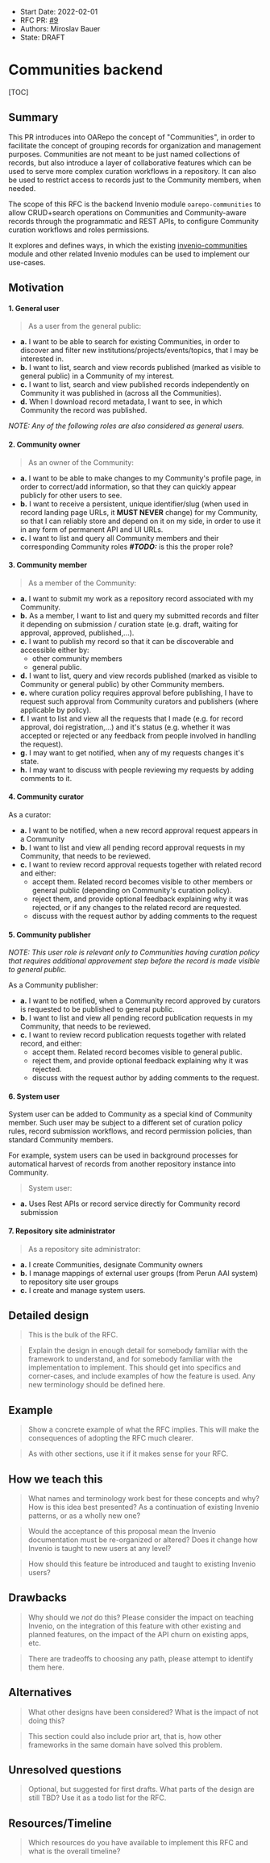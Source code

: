 - Start Date: 2022-02-01
- RFC PR: [#9](https://github.com/oarepo/rfcs/pull/9)
- Authors: Miroslav Bauer
- State: DRAFT


# Communities backend

[TOC]

## Summary

This PR introduces into OARepo the concept of "Communities", in order to facilitate the concept of grouping records for organization and management purposes. Communities are not meant to be just named collections of records, but also introduce a layer of collaborative features which can be used to serve more complex curation workflows in a repository. It can also be used to restrict access to records just to the Community members, when needed.

The scope of this RFC is the backend Invenio module `oarepo-communities` to allow CRUD+search operations on Communities and Community-aware records through the programmatic and REST APIs, to configure Community curation workflows and roles permissions.

It explores and defines ways, in which the existing [invenio-communities](https://github.com/inveniosoftware/invenio-communities) module and other related Invenio modules can be used to implement our use-cases.

## Motivation

#### 1. General user

> As a user from the general public:

- **a.** I want to be able to search for existing Communities, in order to discover and filter new institutions/projects/events/topics, that I may be interested in.
- **b.** I want to list, search and view records published (marked as visible to general public) in a Community of my interest.
- **c.** I want to list, search and view published records independently on Community it was published in (across all the Communities).
- **d.** When I download record metadata, I want to see, in which Community the record was published.

_NOTE: Any of the following roles are also considered as general users._

#### 2. Community owner

> As an owner of the Community:

- **a.** I want to be able to make changes to my Community's profile page, in order to correct/add information, so that they can quickly appear publicly for other users to see.
- **b.** I want to receive a persistent, unique identifier/slug (when used in record landing page URLs, it **MUST NEVER** change) for my Community, so that I can reliably store and depend on it on my side, in order to use it in any form of permanent API and UI URLs.
- **c.** I want to list and query all Community members and their corresponding Community roles **_#TODO:_** is this the proper role?
#### 3. Community member

> As a member of the Community:

- **a.** I want to submit my work as a repository record associated with my Community.
- **b.** As a member, I want to list and query my submitted records and filter it depending on submission / curation state (e.g. draft, waiting for approval, approved, published,...).
- **c.** I want to publish my record so that it can be discoverable and accessible either by:
  - other community members
  - general public.
- **d.** I want to list, query and view records published (marked as visible to Community or general public) by other Community members.
- **e.** where curation policy requires approval before publishing, I have to request such approval from Community curators and publishers (where applicable by policy).
- **f.** I want to list and view all the requests that I made (e.g. for record approval, doi registration,...) and it's status (e.g. whether it was accepted or rejected or any feedback from people involved in handling the request).
- **g.** I may want to get notified, when any of my requests changes it's state.
- **h.** I may want to discuss with people reviewing my requests by adding comments to it.

#### 4. Community curator

As a curator:

- **a.** I want to be notified, when a new record approval request appears in a Community
- **b.** I want to list and view all pending record approval requests in my Community, that needs to be reviewed.
- **c.** I want to review record approval requests together with related record and either:
  - accept them. Related record becomes visible to other members or general public (depending on Community's curation policy).
  - reject them, and provide optional feedback explaining why it was rejected, or if any changes to the related record are requested.
  - discuss with the request author by adding comments to the request


#### 5. Community publisher
_NOTE: This user role is relevant only to Communities having curation policy that requires additional approvement step before the record is made visible to general public._

As a Community publisher:

- **a.** I want to be notified, when a Community record approved by curators is requested to be published to general public.
- **b.** I want to list and view all pending record publication requests in my Community, that needs to be reviewed.
- **c.** I want to review record publication requests together with related record, and either:
  - accept them. Related record becomes visible to general public.
  - reject them, and provide optional feedback explaining why it was rejected.
  - discuss with the request author by adding comments to the request.


#### 6. System user

System user can be added to Community as a special kind of Community member. Such user may be subject to a different set of curation policy rules, record submission workflows, and record permission policies, than standard Community members.

For example, system users can be used in background processes for automatical harvest of records from another repository instance into Community.

> System user:

- **a.** Uses Rest APIs or record service directly for Community record submission


#### 7. Repository site administrator

> As a repository site administrator:

- **a.** I create Communities, designate Community owners
- **b.** I manage mappings of external user groups (from Perun AAI system) to repository site user groups
- **c.** I create and manage system users.

## Detailed design

> This is the bulk of the RFC.

> Explain the design in enough detail for somebody familiar with the framework to understand, and for somebody familiar with the implementation to implement. This should get into specifics and corner-cases, and include examples of how the feature is used. Any new terminology should be defined here.

## Example

> Show a concrete example of what the RFC implies. This will make the consequences of adopting the RFC much clearer.

> As with other sections, use it if it makes sense for your RFC.

## How we teach this

> What names and terminology work best for these concepts and why? How is this idea best presented? As a continuation of existing Invenio patterns, or as a wholly new one?

> Would the acceptance of this proposal mean the Invenio documentation must be re-organized or altered? Does it change how Invenio is taught to new users at any level?

> How should this feature be introduced and taught to existing Invenio users?

## Drawbacks

> Why should we *not* do this? Please consider the impact on teaching Invenio, on the integration of this feature with other existing and planned features, on the impact of the API churn on existing apps, etc.

> There are tradeoffs to choosing any path, please attempt to identify them here.

## Alternatives

> What other designs have been considered? What is the impact of not doing this?

> This section could also include prior art, that is, how other frameworks in the same domain have solved this problem.

## Unresolved questions

> Optional, but suggested for first drafts. What parts of the design are still TBD? Use it as a todo list for the RFC.

## Resources/Timeline

> Which resources do you have available to implement this RFC and what is the overall timeline?
